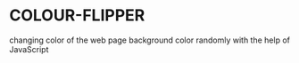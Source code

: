# COLOUR-FLIPPER
changing color of the web page background color randomly with the help of JavaScript
